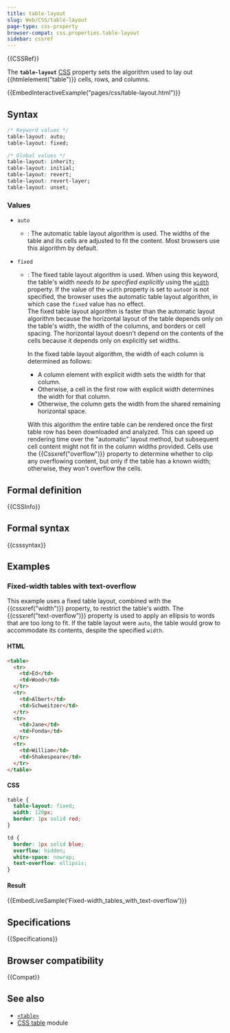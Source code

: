 ```yaml
---
title: table-layout
slug: Web/CSS/table-layout
page-type: css-property
browser-compat: css.properties.table-layout
sidebar: cssref
---
```


{{CSSRef}}

The **`table-layout`** [CSS](/en-US/docs/Web/CSS) property sets the algorithm used to lay out {{htmlelement("table")}} cells, rows, and columns.

{{EmbedInteractiveExample("pages/css/table-layout.html")}}

## Syntax

```css
/* Keyword values */
table-layout: auto;
table-layout: fixed;

/* Global values */
table-layout: inherit;
table-layout: initial;
table-layout: revert;
table-layout: revert-layer;
table-layout: unset;
```

### Values

- `auto`

  - : The automatic table layout algorithm is used. The widths of the table and its cells are adjusted to fit the content. Most browsers use this algorithm by default.

- `fixed`

  - : The fixed table layout algorithm is used. When using this keyword, the table's width _needs to be specified explicitly_ using the [`width`](/en-US/docs/Web/CSS/width) property. If the value of the `width` property is set to `auto`or is not specified, the browser uses the automatic table layout algorithm, in which case the `fixed` value has no effect.\
    The fixed table layout algorithm is faster than the automatic layout algorithm because the horizontal layout of the table depends only on the table's width, the width of the columns, and borders or cell spacing. The horizontal layout doesn't depend on the contents of the cells because it depends only on explicitly set widths.

    In the fixed table layout algorithm, the width of each column is determined as follows:

    - A column element with explicit width sets the width for that column.
    - Otherwise, a cell in the first row with explicit width determines the width for that column.
    - Otherwise, the column gets the width from the shared remaining horizontal space.

    With this algorithm the entire table can be rendered once the first table row has been downloaded and analyzed. This can speed up rendering time over the "automatic" layout method, but subsequent cell content might not fit in the column widths provided. Cells use the {{Cssxref("overflow")}} property to determine whether to clip any overflowing content, but only if the table has a known width; otherwise, they won't overflow the cells.

## Formal definition

{{CSSInfo}}

## Formal syntax

{{csssyntax}}

## Examples

### Fixed-width tables with text-overflow

This example uses a fixed table layout, combined with the {{cssxref("width")}} property, to restrict the table's width. The {{cssxref("text-overflow")}} property is used to apply an ellipsis to words that are too long to fit. If the table layout were `auto`, the table would grow to accommodate its contents, despite the specified `width`.

#### HTML

```html
<table>
  <tr>
    <td>Ed</td>
    <td>Wood</td>
  </tr>
  <tr>
    <td>Albert</td>
    <td>Schweitzer</td>
  </tr>
  <tr>
    <td>Jane</td>
    <td>Fonda</td>
  </tr>
  <tr>
    <td>William</td>
    <td>Shakespeare</td>
  </tr>
</table>
```

#### CSS

```css
table {
  table-layout: fixed;
  width: 120px;
  border: 1px solid red;
}

td {
  border: 1px solid blue;
  overflow: hidden;
  white-space: nowrap;
  text-overflow: ellipsis;
}
```

#### Result

{{EmbedLiveSample('Fixed-width_tables_with_text-overflow')}}

## Specifications

{{Specifications}}

## Browser compatibility

{{Compat}}

## See also

- [`<table>`](/en-US/docs/Web/HTML/Element/table)
- [CSS table](/en-US/docs/Web/CSS/CSS_table) module
